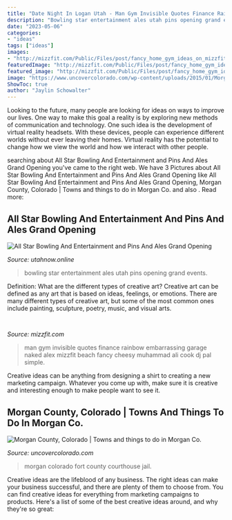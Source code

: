 ```yaml
---
title: "Date Night In Logan Utah - Man Gym Invisible Quotes Finance Rainbow Embarrassing Garage Naked Alex Mizzfit Beach Fancy Cheesy Muhammad Ali Cook Dj Pal Simple"
description: "Bowling star entertainment ales utah pins opening grand events"
date: "2023-05-06"
categories:
- "ideas"
tags: ["ideas"]
images:
- "http://mizzfit.com/Public/Files/post/fancy_home_gym_ideas_on_mizzfit_50420a3104.jpg"
featuredImage: "http://mizzfit.com/Public/Files/post/fancy_home_gym_ideas_on_mizzfit_50420a3104.jpg"
featured_image: "http://mizzfit.com/Public/Files/post/fancy_home_gym_ideas_on_mizzfit_50420a3104.jpg"
image: "https://www.uncovercolorado.com/wp-content/uploads/2015/01/Morgan-County-Courthouse-Fort-Morgan-Colorado-1280x853.jpg"
ShowToc: true
author: "Jaylin Schowalter"
---
```



Looking to the future, many people are looking for ideas on ways to improve our lives. One way to make this goal a reality is by exploring new methods of communication and technology. One such idea is the development of virtual reality headsets. With these devices, people can experience different worlds without ever leaving their homes. Virtual reality has the potential to change how we view the world and how we interact with other people.

	

		
searching about All Star Bowling And Entertainment and Pins And Ales Grand Opening you've came to the right web. We have 3 Pictures about All Star Bowling And Entertainment and Pins And Ales Grand Opening like All Star Bowling And Entertainment and Pins And Ales Grand Opening, Morgan County, Colorado | Towns and things to do in Morgan Co. and also . Read more:
		
    
## All Star Bowling And Entertainment And Pins And Ales Grand Opening

<img loading=lazy src="https://utahnow.online/wp-content/uploads/2019/10/6ttxVlmw.jpeg" onerror="this.onerror=null;this.src='https://tse2.mm.bing.net/th?id=OIP.ZP1gF5QwXw9yquhe4BG6CgHaE8&amp;pid=15.1';" alt="All Star Bowling And Entertainment and Pins And Ales Grand Opening">

_Source: utahnow.online_

>bowling star entertainment ales utah pins opening grand events. 

	

Definition: What are the different types of creative art?
Creative art can be defined as any art that is based on ideas, feelings, or emotions. There are many different types of creative art, but some of the most common ones include painting, sculpture, poetry, music, and visual arts.

    
## 

<img loading=lazy src="http://mizzfit.com/Public/Files/post/fancy_home_gym_ideas_on_mizzfit_50420a3104.jpg" onerror="this.onerror=null;this.src='https://tse2.mm.bing.net/th?id=OIP.Cxdz2F7GpY2kgeekHD-jGgHaEe&amp;pid=15.1';" alt="">

_Source: mizzfit.com_

>man gym invisible quotes finance rainbow embarrassing garage naked alex mizzfit beach fancy cheesy muhammad ali cook dj pal simple. 

	

Creative ideas can be anything from designing a shirt to creating a new marketing campaign. Whatever you come up with, make sure it is creative and interesting enough to make people want to see it.

    
## Morgan County, Colorado | Towns And Things To Do In Morgan Co.

<img loading=lazy src="https://www.uncovercolorado.com/wp-content/uploads/2015/01/Morgan-County-Courthouse-Fort-Morgan-Colorado-1280x853.jpg" onerror="this.onerror=null;this.src='https://tse3.mm.bing.net/th?id=OIP.AEwM67dY5y9FeT0qdXMbYQHaE7&amp;pid=15.1';" alt="Morgan County, Colorado | Towns and things to do in Morgan Co.">

_Source: uncovercolorado.com_

>morgan colorado fort county courthouse jail. 

	

Creative ideas are the lifeblood of any business. The right ideas can make your business successful, and there are plenty of them to choose from. You can find creative ideas for everything from marketing campaigns to products. Here's a list of some of the best creative ideas around, and why they're so great: 

